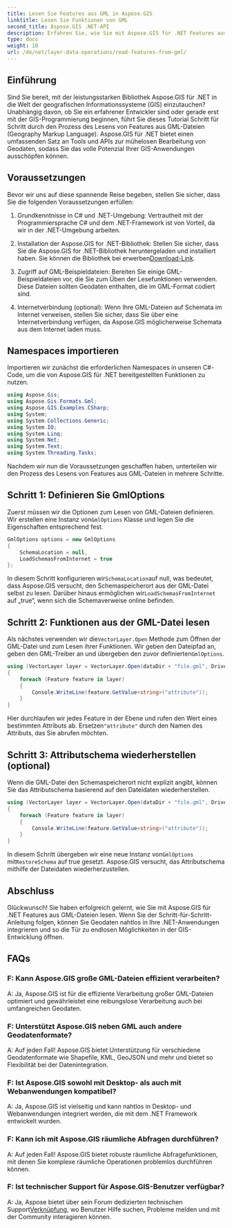 ```yaml
---
title: Lesen Sie Features aus GML in Aspose.GIS
linktitle: Lesen Sie Funktionen von GML
second_title: Aspose.GIS .NET-API
description: Erfahren Sie, wie Sie mit Aspose.GIS für .NET Features aus GML-Dateien lesen. Ein umfassendes Tutorial für GIS-Entwickler.
type: docs
weight: 10
url: /de/net/layer-data-operations/read-features-from-gml/
---
```

## Einführung

Sind Sie bereit, mit der leistungsstarken Bibliothek Aspose.GIS für .NET in die Welt der geografischen Informationssysteme (GIS) einzutauchen? Unabhängig davon, ob Sie ein erfahrener Entwickler sind oder gerade erst mit der GIS-Programmierung beginnen, führt Sie dieses Tutorial Schritt für Schritt durch den Prozess des Lesens von Features aus GML-Dateien (Geography Markup Language). Aspose.GIS für .NET bietet einen umfassenden Satz an Tools und APIs zur mühelosen Bearbeitung von Geodaten, sodass Sie das volle Potenzial Ihrer GIS-Anwendungen ausschöpfen können.

## Voraussetzungen

Bevor wir uns auf diese spannende Reise begeben, stellen Sie sicher, dass Sie die folgenden Voraussetzungen erfüllen:

1. Grundkenntnisse in C# und .NET-Umgebung: Vertrautheit mit der Programmiersprache C# und dem .NET-Framework ist von Vorteil, da wir in der .NET-Umgebung arbeiten.

2. Installation der Aspose.GIS for .NET-Bibliothek: Stellen Sie sicher, dass Sie die Aspose.GIS for .NET-Bibliothek heruntergeladen und installiert haben. Sie können die Bibliothek bei erwerben[Download-Link](https://releases.aspose.com/gis/net/).

3. Zugriff auf GML-Beispieldateien: Bereiten Sie einige GML-Beispieldateien vor, die Sie zum Üben der Lesefunktionen verwenden. Diese Dateien sollten Geodaten enthalten, die im GML-Format codiert sind.

4. Internetverbindung (optional): Wenn Ihre GML-Dateien auf Schemata im Internet verweisen, stellen Sie sicher, dass Sie über eine Internetverbindung verfügen, da Aspose.GIS möglicherweise Schemata aus dem Internet laden muss.

## Namespaces importieren

Importieren wir zunächst die erforderlichen Namespaces in unseren C#-Code, um die von Aspose.GIS für .NET bereitgestellten Funktionen zu nutzen.

```csharp
using Aspose.Gis;
using Aspose.Gis.Formats.Gml;
using Aspose.GIS.Examples.CSharp;
using System;
using System.Collections.Generic;
using System.IO;
using System.Linq;
using System.Net;
using System.Text;
using System.Threading.Tasks;
```

Nachdem wir nun die Voraussetzungen geschaffen haben, unterteilen wir den Prozess des Lesens von Features aus GML-Dateien in mehrere Schritte.

## Schritt 1: Definieren Sie GmlOptions

 Zuerst müssen wir die Optionen zum Lesen von GML-Dateien definieren. Wir erstellen eine Instanz von`GmlOptions` Klasse und legen Sie die Eigenschaften entsprechend fest.

```csharp
GmlOptions options = new GmlOptions
{
    SchemaLocation = null,
    LoadSchemasFromInternet = true
};
```

 In diesem Schritt konfigurieren wir`SchemaLocation`auf null, was bedeutet, dass Aspose.GIS versucht, den Schemaspeicherort aus der GML-Datei selbst zu lesen. Darüber hinaus ermöglichen wir`LoadSchemasFromInternet` auf „true“, wenn sich die Schemaverweise online befinden.

## Schritt 2: Funktionen aus der GML-Datei lesen

 Als nächstes verwenden wir die`VectorLayer.Open` Methode zum Öffnen der GML-Datei und zum Lesen ihrer Funktionen. Wir geben den Dateipfad an, geben den GML-Treiber an und übergeben den zuvor definierten`GmlOptions`.

```csharp
using (VectorLayer layer = VectorLayer.Open(dataDir + "file.gml", Drivers.Gml, options))
{
    foreach (Feature feature in layer)
    {
        Console.WriteLine(feature.GetValue<string>("attribute"));
    }
}
```

 Hier durchlaufen wir jedes Feature in der Ebene und rufen den Wert eines bestimmten Attributs ab. Ersetzen`"attribute"` durch den Namen des Attributs, das Sie abrufen möchten.

## Schritt 3: Attributschema wiederherstellen (optional)

Wenn die GML-Datei den Schemaspeicherort nicht explizit angibt, können Sie das Attributschema basierend auf den Dateidaten wiederherstellen.

```csharp
using (VectorLayer layer = VectorLayer.Open(dataDir + "file.gml", Drivers.Gml, new GmlOptions(){RestoreSchema = true}))
{
    foreach (Feature feature in layer)
    {
        Console.WriteLine(feature.GetValue<string>("attribute"));
    }
}
```

 In diesem Schritt übergeben wir eine neue Instanz von`GmlOptions` mit`RestoreSchema` auf true gesetzt. Aspose.GIS versucht, das Attributschema mithilfe der Dateidaten wiederherzustellen.

## Abschluss

Glückwunsch! Sie haben erfolgreich gelernt, wie Sie mit Aspose.GIS für .NET Features aus GML-Dateien lesen. Wenn Sie der Schritt-für-Schritt-Anleitung folgen, können Sie Geodaten nahtlos in Ihre .NET-Anwendungen integrieren und so die Tür zu endlosen Möglichkeiten in der GIS-Entwicklung öffnen.

## FAQs

### F: Kann Aspose.GIS große GML-Dateien effizient verarbeiten?

A: Ja, Aspose.GIS ist für die effiziente Verarbeitung großer GML-Dateien optimiert und gewährleistet eine reibungslose Verarbeitung auch bei umfangreichen Geodaten.

### F: Unterstützt Aspose.GIS neben GML auch andere Geodatenformate?

A: Auf jeden Fall! Aspose.GIS bietet Unterstützung für verschiedene Geodatenformate wie Shapefile, KML, GeoJSON und mehr und bietet so Flexibilität bei der Datenintegration.

### F: Ist Aspose.GIS sowohl mit Desktop- als auch mit Webanwendungen kompatibel?

A: Ja, Aspose.GIS ist vielseitig und kann nahtlos in Desktop- und Webanwendungen integriert werden, die mit dem .NET Framework entwickelt wurden.

### F: Kann ich mit Aspose.GIS räumliche Abfragen durchführen?

A: Auf jeden Fall! Aspose.GIS bietet robuste räumliche Abfragefunktionen, mit denen Sie komplexe räumliche Operationen problemlos durchführen können.

### F: Ist technischer Support für Aspose.GIS-Benutzer verfügbar?

 A: Ja, Aspose bietet über sein Forum dedizierten technischen Support[Verknüpfung]( https://forum.aspose.com/c/gis/33), wo Benutzer Hilfe suchen, Probleme melden und mit der Community interagieren können.